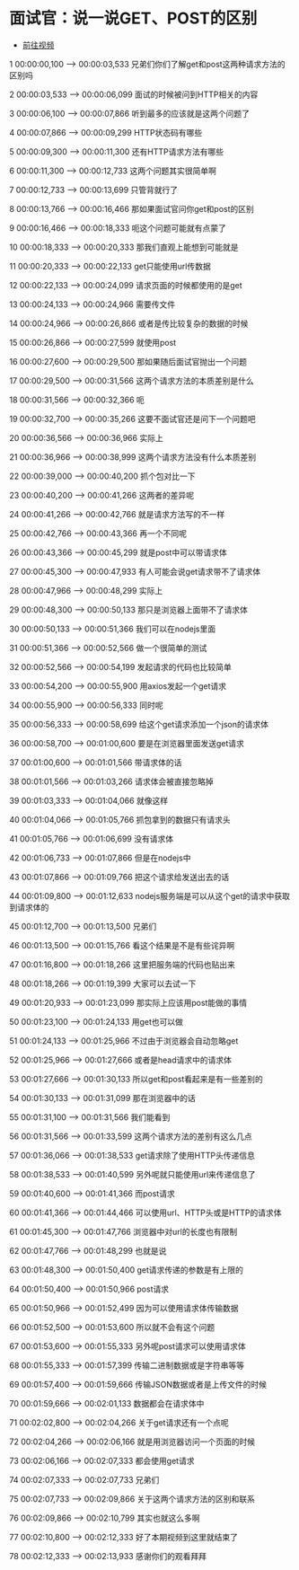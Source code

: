 # 面试官：说一说GET、POST的区别

- [前往视频](https://www.bilibili.com/video/BV1Qd4y1e76a/)

1
00:00:00,100 --> 00:00:03,533
兄弟们你们了解get和post这两种请求方法的区别吗

2
00:00:03,533 --> 00:00:06,099
面试的时候被问到HTTP相关的内容

3
00:00:06,100 --> 00:00:07,866
听到最多的应该就是这两个问题了

4
00:00:07,866 --> 00:00:09,299
HTTP状态码有哪些

5
00:00:09,300 --> 00:00:11,300
还有HTTP请求方法有哪些

6
00:00:11,300 --> 00:00:12,733
这两个问题其实很简单啊

7
00:00:12,733 --> 00:00:13,699
只管背就行了

8
00:00:13,766 --> 00:00:16,466
那如果面试官问你get和post的区别

9
00:00:16,466 --> 00:00:18,333
呃这个问题可能就有点蒙了

10
00:00:18,333 --> 00:00:20,333
那我们直观上能想到可能就是

11
00:00:20,333 --> 00:00:22,133
get只能使用url传数据

12
00:00:22,133 --> 00:00:24,099
请求页面的时候都使用的是get

13
00:00:24,133 --> 00:00:24,966
需要传文件

14
00:00:24,966 --> 00:00:26,866
或者是传比较复杂的数据的时候

15
00:00:26,866 --> 00:00:27,599
就使用post

16
00:00:27,600 --> 00:00:29,500
那如果随后面试官抛出一个问题

17
00:00:29,500 --> 00:00:31,566
这两个请求方法的本质差别是什么

18
00:00:31,566 --> 00:00:32,366
呃

19
00:00:32,700 --> 00:00:35,266
这要不面试官还是问下一个问题吧

20
00:00:36,566 --> 00:00:36,966
实际上

21
00:00:36,966 --> 00:00:38,999
这两个请求方法没有什么本质差别

22
00:00:39,000 --> 00:00:40,200
抓个包对比一下

23
00:00:40,200 --> 00:00:41,266
这两者的差异呢

24
00:00:41,266 --> 00:00:42,766
就是请求方法写的不一样

25
00:00:42,766 --> 00:00:43,366
再一个不同呢

26
00:00:43,366 --> 00:00:45,299
就是post中可以带请求体

27
00:00:45,300 --> 00:00:47,933
有人可能会说get请求带不了请求体

28
00:00:47,966 --> 00:00:48,299
实际上

29
00:00:48,300 --> 00:00:50,133
那只是浏览器上面带不了请求体

30
00:00:50,133 --> 00:00:51,366
我们可以在nodejs里面

31
00:00:51,366 --> 00:00:52,566
做一个很简单的测试

32
00:00:52,566 --> 00:00:54,199
发起请求的代码也比较简单

33
00:00:54,200 --> 00:00:55,900
用axios发起一个get请求

34
00:00:55,900 --> 00:00:56,333
同时呢

35
00:00:56,333 --> 00:00:58,699
给这个get请求添加一个json的请求体

36
00:00:58,700 --> 00:01:00,600
要是在浏览器里面发送get请求

37
00:01:00,600 --> 00:01:01,566
带请求体的话

38
00:01:01,566 --> 00:01:03,266
请求体会被直接忽略掉

39
00:01:03,333 --> 00:01:04,066
就像这样

40
00:01:04,066 --> 00:01:05,766
抓包拿到的数据只有请求头

41
00:01:05,766 --> 00:01:06,699
没有请求体

42
00:01:06,733 --> 00:01:07,866
但是在nodejs中

43
00:01:07,866 --> 00:01:09,766
把这个请求给发送出去的话

44
00:01:09,800 --> 00:01:12,633
nodejs服务端是可以从这个get的请求中获取到请求体的

45
00:01:12,700 --> 00:01:13,500
兄弟们

46
00:01:13,500 --> 00:01:15,766
看这个结果是不是有些诧异啊

47
00:01:16,800 --> 00:01:18,266
这里把服务端的代码也贴出来

48
00:01:18,266 --> 00:01:19,399
大家可以去试一下

49
00:01:20,933 --> 00:01:23,099
那实际上应该用post能做的事情

50
00:01:23,100 --> 00:01:24,133
用get也可以做

51
00:01:24,133 --> 00:01:25,966
不过由于浏览器会自动忽略get

52
00:01:25,966 --> 00:01:27,666
或者是head请求中的请求体

53
00:01:27,666 --> 00:01:30,133
所以get和post看起来是有一些差别的

54
00:01:30,133 --> 00:01:31,099
那在浏览器中的话

55
00:01:31,100 --> 00:01:31,566
我们能看到

56
00:01:31,566 --> 00:01:33,599
这两个请求方法的差别有这么几点

57
00:01:36,066 --> 00:01:38,533
get请求除了使用HTTP头传递信息

58
00:01:38,533 --> 00:01:40,599
另外呢就只能使用url来传递信息了

59
00:01:40,600 --> 00:01:41,366
而post请求

60
00:01:41,366 --> 00:01:44,466
可以使用url、HTTP头或是HTTP的请求体

61
00:01:45,300 --> 00:01:47,766
浏览器中对url的长度也有限制

62
00:01:47,766 --> 00:01:48,299
也就是说

63
00:01:48,300 --> 00:01:50,400
get请求传递的参数是有上限的

64
00:01:50,400 --> 00:01:50,966
post请求

65
00:01:50,966 --> 00:01:52,499
因为可以使用请求体传输数据

66
00:01:52,500 --> 00:01:53,600
所以就不会有这个问题

67
00:01:53,600 --> 00:01:55,333
另外呢post请求可以使用请求体

68
00:01:55,333 --> 00:01:57,399
传输二进制数据或是字符串等等

69
00:01:57,400 --> 00:01:59,666
传输JSON数据或者是上传文件的时候

70
00:01:59,666 --> 00:02:01,133
数据都会在请求体中

71
00:02:02,800 --> 00:02:04,266
关于get请求还有一个点呢

72
00:02:04,266 --> 00:02:06,166
就是用浏览器访问一个页面的时候

73
00:02:06,166 --> 00:02:07,333
都会使用get请求

74
00:02:07,333 --> 00:02:07,733
兄弟们

75
00:02:07,733 --> 00:02:09,866
关于这两个请求方法的区别和联系

76
00:02:09,866 --> 00:02:10,799
其实也就这么多啊

77
00:02:10,800 --> 00:02:12,333
好了本期视频到这里就结束了

78
00:02:12,333 --> 00:02:13,933
感谢你们的观看拜拜


